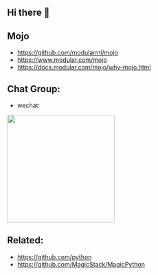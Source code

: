 ## Hi there 👋

<!--

**Here are some ideas to get you started:**

🙋‍♀️ A short introduction - what is your organization all about?
🌈 Contribution guidelines - how can the community get involved?
👩‍💻 Useful resources - where can the community find your docs? Is there anything else the community should know?
🍿 Fun facts - what does your team eat for breakfast?
🧙 Remember, you can do mighty things with the power of [Markdown](https://docs.github.com/github/writing-on-github/getting-started-with-writing-and-formatting-on-github/basic-writing-and-formatting-syntax)
-->


## Mojo

- https://github.com/modularml/mojo
- https://www.modular.com/mojo
- https://docs.modular.com/mojo/why-mojo.html

## Chat Group:


- wechat:

<img width=250px src="https://user-images.githubusercontent.com/3252130/236625774-11005af1-0cf0-4154-908e-8094b7b3350a.png" />



## Related:

- https://github.com/python
- https://github.com/MagicStack/MagicPython



